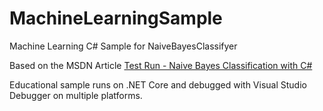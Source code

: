 # MachineLearningSample
Machine Learning C# Sample for NaiveBayesClassifyer

Based on the MSDN Article [Test Run - Naive Bayes Classification with C#](https://msdn.microsoft.com/en-us/magazine/jj891056.aspx)

Educational sample runs on .NET Core and debugged with Visual Studio Debugger on multiple platforms.
